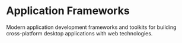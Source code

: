 # Application Frameworks

Modern application development frameworks and toolkits for building cross-platform desktop applications with web technologies.

